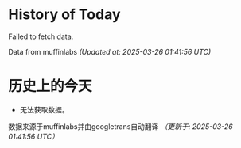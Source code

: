 # History of Today 

Failed to fetch data.

Data from muffinlabs
*(Updated at: 2025-03-26 01:41:56 UTC)*

# 历史上的今天 

- 无法获取数据。

数据来源于muffinlabs并由googletrans自动翻译
*（更新于: 2025-03-26 01:41:56 UTC）*